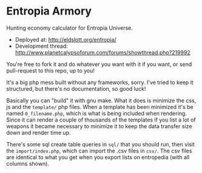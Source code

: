 Entropia Armory
===============

Hunting economy calculator for Entropia Universe.

* Deployed at: http://eldslott.org/entropia/
* Development thread: http://www.planetcalypsoforum.com/forums/showthread.php?219992

You're free to fork it and do whatever you want with it if you want, or send pull-request to this repo, up to you!

It's a big php mess built without any frameworks, sorry. I've tried to keep it structured, but there's no documentation, so good luck!

Basically you can "build" it with gnu make. What it does is minimize the css, js and the `template/` php files. When a template has been minimized it's be named `0_filename.php`, which is what is being included when rendering. Since it can render a couple of thousands of the templates if you list a lot of weapons it became necessary to minimize it to keep the data transfer size down and render time up.

There's some sql create table queries in `sql/` that you should run, then visit the `import/index.php`, which can import the .csv files in `csv/`. The csv files are identical to what you get when you export lists on entropedia (with all columns shown).
